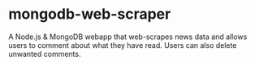 # mongodb-web-scraper
A Node.js & MongoDB webapp that web-scrapes news data and allows users to comment about what they have read. Users can also delete unwanted comments.
